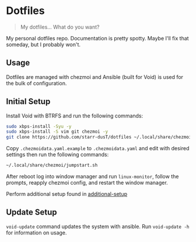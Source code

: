 # Dotfiles
> My dotfiles... What do you want? 

My personal dotfiles repo. Documentation is pretty spotty. Maybe I'll fix that someday, but I probably won't. 

## Usage

Dotfiles are managed with chezmoi and Ansible (built for Void) is used for the bulk of configuration. 

## Initial Setup

Install Void with BTRFS and run the following commands:

```bash
sudo xbps-install -Syu -y
sudo xbps-install -S vim git chezmoi -y
git clone https://github.com/starr-dusT/dotfiles ~/.local/share/chezmoi 
```

Copy `.chezmoidata.yaml.example` to `.chezmoidata.yaml` and edit with desired settings then run the following commands:

```bash
~/.local/share/chezmoi/jumpstart.sh
```

After reboot log into window manager and run `linux-monitor`, follow the prompts, reapply chezmoi config, and restart the window manager.

Perform additional setup found in [additional-setup](additional-setup.md)

## Update Setup

`void-update` command updates the system with ansible. Run `void-update -h` for information on usage.
